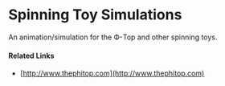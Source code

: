 # Spinning Toy Simulations

An animation/simulation for the Ф-Top and other spinning toys.

#### Related Links
* [http://www.thephitop.com](http://www.thephitop.com)

